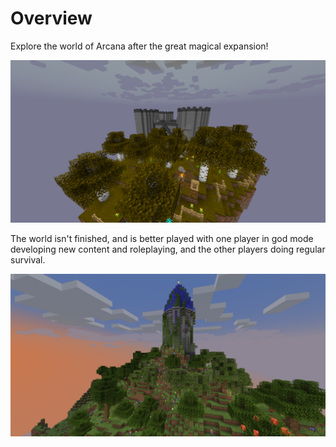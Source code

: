 # Overview

Explore the world of Arcana after the great magical expansion!
<p align="center">
  <img src="lobby.png" />
</p>
The world isn't finished, and is better played with one player in god mode developing new content and roleplaying, and the other players doing regular survival.
<p align="center">
  <img src="arcana-tower.png" />
</p>